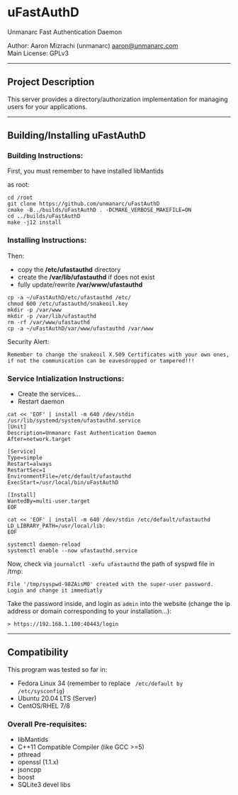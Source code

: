 # uFastAuthD 

Unmanarc Fast Authentication Daemon  
  
Author: Aaron Mizrachi (unmanarc) <aaron@unmanarc.com>   
Main License: GPLv3   


***
## Project Description

This server provides a directory/authorization implementation for managing users for your applications.

***
## Building/Installing uFastAuthD

### Building Instructions:

First, you must remember to have installed libMantids

as root:

```
cd /root
git clone https://github.com/unmanarc/uFastAuthD
cmake -B../builds/uFastAuthD . -DCMAKE_VERBOSE_MAKEFILE=ON
cd ../builds/uFastAuthD
make -j12 install
```

### Installing Instructions:

Then:
- copy the **/etc/ufastauthd** directory
- create the **/var/lib/ufastauthd** if does not exist
- fully update/rewrite **/var/www/ufastauthd**

```
cp -a ~/uFastAuthD/etc/ufastauthd /etc/
chmod 600 /etc/ufastauthd/snakeoil.key
mkdir -p /var/www
mkdir -p /var/lib/ufastauthd
rm -rf /var/www/ufastauthd
cp -a ~/uFastAuthD/var/www/ufastauthd /var/www
```

Security Alert:

`Remember to change the snakeoil X.509 Certificates with your own ones, if not the communication can be eavesdropped or tampered!!!`

### Service Intialization Instructions:

- Create the services...
- Restart daemon
```
cat << 'EOF' | install -m 640 /dev/stdin /usr/lib/systemd/system/ufastauthd.service
[Unit]
Description=Unmanarc Fast Authentication Daemon
After=network.target

[Service]
Type=simple
Restart=always
RestartSec=1
EnvironmentFile=/etc/default/ufastauthd
ExecStart=/usr/local/bin/uFastAuthD

[Install]
WantedBy=multi-user.target
EOF

cat << 'EOF' | install -m 640 /dev/stdin /etc/default/ufastauthd
LD_LIBRARY_PATH=/usr/local/lib:
EOF

systemctl daemon-reload
systemctl enable --now ufastauthd.service
```

Now, check via `journalctl -xefu ufastauthd` the path of syspwd file in /tmp:

```
File '/tmp/syspwd-98ZAisMO' created with the super-user password. Login and change it immediatly
```

Take the password inside, and login as `admin` into the website (change the ip address or domain corresponding to your installation...):

```
> https://192.168.1.100:40443/login
```


***
## Compatibility

This program was tested so far in:

* Fedora Linux 34 (remember to replace ` /etc/default by /etc/sysconfig`)
* Ubuntu 20.04 LTS (Server)
* CentOS/RHEL 7/8

### Overall Pre-requisites:

* libMantids
* C++11 Compatible Compiler (like GCC >=5)
* pthread
* openssl (1.1.x)
* jsoncpp
* boost
* SQLite3 devel libs
